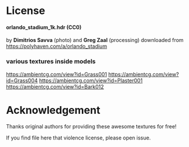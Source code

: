 # License

#### orlando_stadium_1k.hdr (CC0)

by **Dimitrios Savva** (photo) and **Greg Zaal** (processing) downloaded from https://polyhaven.com/a/orlando_stadium

### various textures inside models

https://ambientcg.com/view?id=Grass001
https://ambientcg.com/view?id=Grass004
https://ambientcg.com/view?id=Plaster001
https://ambientcg.com/view?id=Bark012

# Acknowledgement

Thanks original authors for providing these awesome textures for free!

If you find file here that violence license, please open issue.
